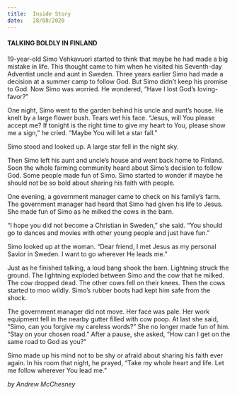 ```yaml
---
title:  Inside Story
date:   28/08/2020
---
```


#### TALKING BOLDLY IN FINLAND

19-year-old Simo Vehkavuori started to think that maybe he had made a big mistake in life. This thought came to him when he visited his Seventh-day Adventist uncle and aunt in Sweden. Three years earlier Simo had made a decision at a summer camp to follow God. But Simo didn’t keep his promise to God. Now Simo was worried. He wondered, “Have I lost God’s loving-favor?”

One night, Simo went to the garden behind his uncle and aunt’s house. He knelt by a large flower bush. Tears wet his face. “Jesus, will You please accept me? If tonight is the right time to give my heart to You, please show me a sign,” he cried. “Maybe You will let a star fall.”

Simo stood and looked up. A large star fell in the night sky.

Then Simo left his aunt and uncle’s house and went back home to Finland. Soon the whole farming community heard about Simo’s decision to follow God. Some people made fun of Simo. Simo started to wonder if maybe he should not be so bold about sharing his faith with people.

One evening, a government manager came to check on his family’s farm. The government manager had heard that Simo had given his life to Jesus. She made fun of Simo as he milked the cows in the barn.

“I hope you did not become a Christian in Sweden,” she said. “You should go to dances and movies with other young people and just have fun.”

Simo looked up at the woman. “Dear friend, I met Jesus as my personal Savior in Sweden. I want to go wherever He leads me.”

Just as he finished talking, a loud bang shook the barn. Lightning struck the ground. The lightning exploded between Simo and the cow that he milked. The cow dropped dead. The other cows fell on their knees. Then the cows started to moo wildly. Simo’s rubber boots had kept him safe from the shock.

The government manager did not move. Her face was pale. Her work equipment fell in the nearby gutter filled with cow poop. At last she said, “Simo, can you forgive my careless words?” She no longer made fun of him. “Stay on your chosen road.” After a pause, she asked, “How can I get on the same road to God as you?”

Simo made up his mind not to be shy or afraid about sharing his faith ever again. In his room that night, he prayed, “Take my whole heart and life. Let me follow wherever You lead me.”

_by Andrew McChesney_

